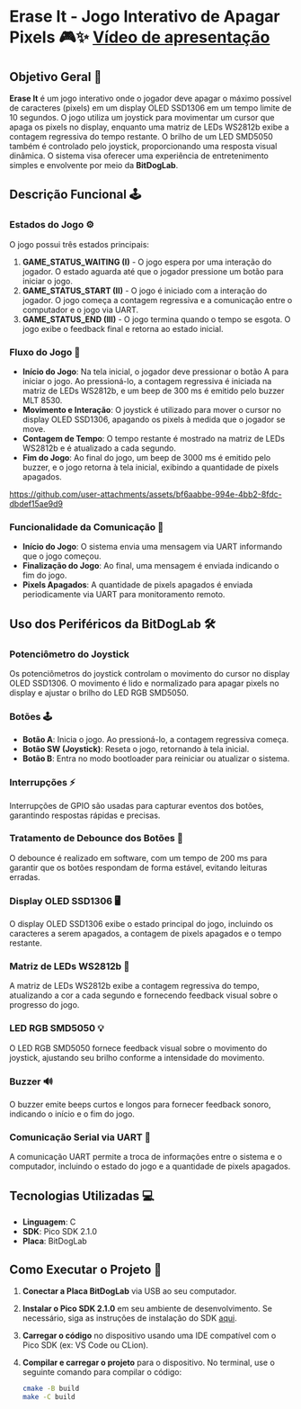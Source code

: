 # Erase It - Jogo Interativo de Apagar Pixels 🎮✨ [Vídeo de apresentação](https://youtu.be/5kQM_72uV8Y)

## Objetivo Geral 🎯

**Erase It** é um jogo interativo onde o jogador deve apagar o máximo possível de caracteres (pixels) em um display OLED SSD1306 em um tempo limite de 10 segundos. O jogo utiliza um joystick para movimentar um cursor que apaga os pixels no display, enquanto uma matriz de LEDs WS2812b exibe a contagem regressiva do tempo restante. O brilho de um LED SMD5050 também é controlado pelo joystick, proporcionando uma resposta visual dinâmica. O sistema visa oferecer uma experiência de entretenimento simples e envolvente por meio da **BitDogLab**.

## Descrição Funcional 🕹️

### Estados do Jogo ⚙️

O jogo possui três estados principais:

1. **GAME_STATUS_WAITING (I)** - O jogo espera por uma interação do jogador. O estado aguarda até que o jogador pressione um botão para iniciar o jogo.
2. **GAME_STATUS_START (II)** - O jogo é iniciado com a interação do jogador. O jogo começa a contagem regressiva e a comunicação entre o computador e o jogo via UART.
3. **GAME_STATUS_END (III)** - O jogo termina quando o tempo se esgota. O jogo exibe o feedback final e retorna ao estado inicial.

### Fluxo do Jogo 🔄

- **Início do Jogo**: Na tela inicial, o jogador deve pressionar o botão A para iniciar o jogo. Ao pressioná-lo, a contagem regressiva é iniciada na matriz de LEDs WS2812b, e um beep de 300 ms é emitido pelo buzzer MLT 8530.
- **Movimento e Interação**: O joystick é utilizado para mover o cursor no display OLED SSD1306, apagando os pixels à medida que o jogador se move.
- **Contagem de Tempo**: O tempo restante é mostrado na matriz de LEDs WS2812b e é atualizado a cada segundo.
- **Fim do Jogo**: Ao final do jogo, um beep de 3000 ms é emitido pelo buzzer, e o jogo retorna à tela inicial, exibindo a quantidade de pixels apagados.

https://github.com/user-attachments/assets/bf6aabbe-994e-4bb2-8fdc-dbdef15ae9d9

### Funcionalidade da Comunicação 💬

- **Início do Jogo**: O sistema envia uma mensagem via UART informando que o jogo começou.
- **Finalização do Jogo**: Ao final, uma mensagem é enviada indicando o fim do jogo.
- **Pixels Apagados**: A quantidade de pixels apagados é enviada periodicamente via UART para monitoramento remoto.

## Uso dos Periféricos da BitDogLab 🛠️

### Potenciômetro do Joystick

Os potenciômetros do joystick controlam o movimento do cursor no display OLED SSD1306. O movimento é lido e normalizado para apagar pixels no display e ajustar o brilho do LED RGB SMD5050.

### Botões 🕹️

- **Botão A**: Inicia o jogo. Ao pressioná-lo, a contagem regressiva começa.
- **Botão SW (Joystick)**: Reseta o jogo, retornando à tela inicial.
- **Botão B**: Entra no modo bootloader para reiniciar ou atualizar o sistema.

### Interrupções ⚡

Interrupções de GPIO são usadas para capturar eventos dos botões, garantindo respostas rápidas e precisas.

### Tratamento de Debounce dos Botões 🔄

O debounce é realizado em software, com um tempo de 200 ms para garantir que os botões respondam de forma estável, evitando leituras erradas.

### Display OLED SSD1306 🖥️

O display OLED SSD1306 exibe o estado principal do jogo, incluindo os caracteres a serem apagados, a contagem de pixels apagados e o tempo restante.

### Matriz de LEDs WS2812b 🌈

A matriz de LEDs WS2812b exibe a contagem regressiva do tempo, atualizando a cor a cada segundo e fornecendo feedback visual sobre o progresso do jogo.

### LED RGB SMD5050 💡

O LED RGB SMD5050 fornece feedback visual sobre o movimento do joystick, ajustando seu brilho conforme a intensidade do movimento.

### Buzzer 🔊

O buzzer emite beeps curtos e longos para fornecer feedback sonoro, indicando o início e o fim do jogo.

### Comunicação Serial via UART 🔌

A comunicação UART permite a troca de informações entre o sistema e o computador, incluindo o estado do jogo e a quantidade de pixels apagados.

## Tecnologias Utilizadas 💻

- **Linguagem**: C
- **SDK**: Pico SDK 2.1.0
- **Placa**: BitDogLab

## Como Executar o Projeto 🚀

1. **Conectar a Placa BitDogLab** via USB ao seu computador.
2. **Instalar o Pico SDK 2.1.0** em seu ambiente de desenvolvimento. Se necessário, siga as instruções de instalação do SDK [aqui](https://github.com/raspberrypi/pico-sdk).
3. **Carregar o código** no dispositivo usando uma IDE compatível com o Pico SDK (ex: VS Code ou CLion).
4. **Compilar e carregar o projeto** para o dispositivo. No terminal, use o seguinte comando para compilar o código:

   ```bash
   cmake -B build
   make -C build
